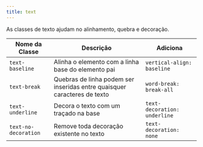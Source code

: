 ```yaml
---
title: text
---
```

As classes de texto ajudam no alinhamento, quebra e decoração.

| **Nome da Classe** |                                **Descrição**                             |      **Adiciona**          |
|--------------------|--------------------------------------------------------------------------|----------------------------|
|`text-baseline`     | Alinha o elemento com a linha base do elemento pai                       |`vertical-align: baseline`  |
|`text-break`        | Quebras de linha podem ser inseridas entre quaisquer caracteres de texto |`word-break: break-all`     |
|`text-underline`    | Decora o texto com um traçado na base                                    |`text-decoration: underline`|
|`text-no-decoration`| Remove toda decoração existente no texto                                 |`text-decoration: none`     |
